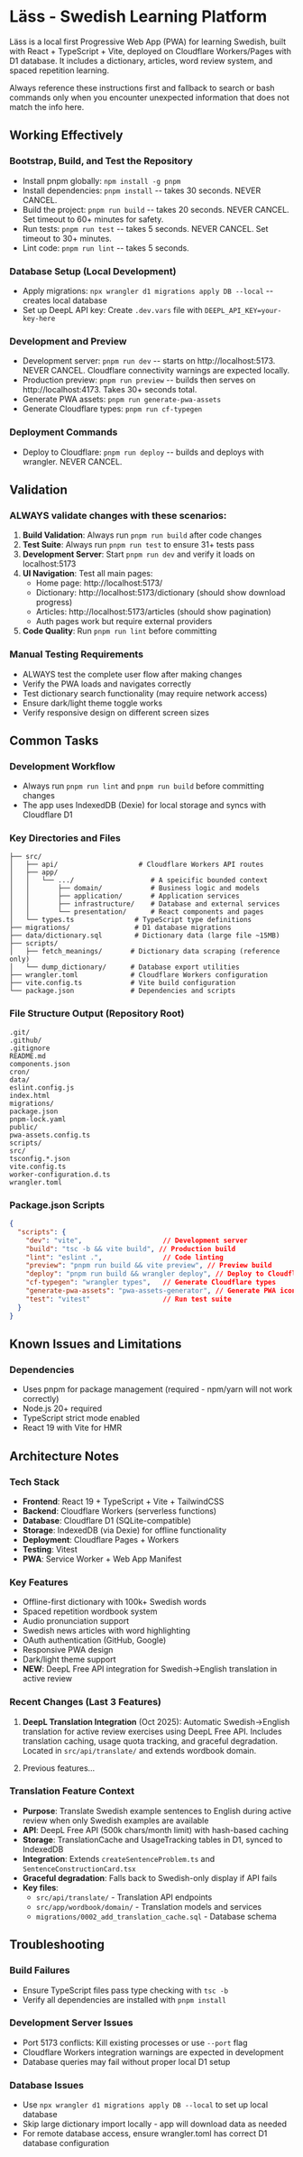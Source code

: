 # Läss - Swedish Learning Platform

Läss is a local first Progressive Web App (PWA) for learning Swedish, built with React + TypeScript + Vite, deployed on Cloudflare Workers/Pages with D1 database. It includes a dictionary, articles, word review system, and spaced repetition learning.

Always reference these instructions first and fallback to search or bash commands only when you encounter unexpected information that does not match the info here.

## Working Effectively

### Bootstrap, Build, and Test the Repository
- Install pnpm globally: `npm install -g pnpm`
- Install dependencies: `pnpm install` -- takes 30 seconds. NEVER CANCEL.
- Build the project: `pnpm run build` -- takes 20 seconds. NEVER CANCEL. Set timeout to 60+ minutes for safety.
- Run tests: `pnpm run test` -- takes 5 seconds. NEVER CANCEL. Set timeout to 30+ minutes.
- Lint code: `pnpm run lint` -- takes 5 seconds.

### Database Setup (Local Development)
- Apply migrations: `npx wrangler d1 migrations apply DB --local` -- creates local database
- Set up DeepL API key: Create `.dev.vars` file with `DEEPL_API_KEY=your-key-here`

### Development and Preview
- Development server: `pnpm run dev` -- starts on http://localhost:5173. NEVER CANCEL. Cloudflare connectivity warnings are expected locally.
- Production preview: `pnpm run preview` -- builds then serves on http://localhost:4173. Takes 30+ seconds total.
- Generate PWA assets: `pnpm run generate-pwa-assets`
- Generate Cloudflare types: `pnpm run cf-typegen`

### Deployment Commands
- Deploy to Cloudflare: `pnpm run deploy` -- builds and deploys with wrangler. NEVER CANCEL.

## Validation

### ALWAYS validate changes with these scenarios:
1. **Build Validation**: Always run `pnpm run build` after code changes
2. **Test Suite**: Always run `pnpm run test` to ensure 31+ tests pass
3. **Development Server**: Start `pnpm run dev` and verify it loads on localhost:5173
4. **UI Navigation**: Test all main pages:
   - Home page: http://localhost:5173/
   - Dictionary: http://localhost:5173/dictionary (should show download progress)
   - Articles: http://localhost:5173/articles (should show pagination)
   - Auth pages work but require external providers
5. **Code Quality**: Run `pnpm run lint` before committing

### Manual Testing Requirements
- ALWAYS test the complete user flow after making changes
- Verify the PWA loads and navigates correctly
- Test dictionary search functionality (may require network access)
- Ensure dark/light theme toggle works
- Verify responsive design on different screen sizes

## Common Tasks

### Development Workflow
- Always run `pnpm run lint` and `pnpm run build` before committing changes
- The app uses IndexedDB (Dexie) for local storage and syncs with Cloudflare D1

### Key Directories and Files

```
├── src/
│   ├── api/                    # Cloudflare Workers API routes
│   ├── app/
│   │   └── .../                   # A speicific bounded context
│   │       ├── domain/            # Business logic and models
│   │       ├── application/       # Application services
│   │       ├── infrastructure/    # Database and external services
│   │       └── presentation/      # React components and pages
│   └── types.ts               # TypeScript type definitions
├── migrations/                # D1 database migrations
├── data/dictionary.sql        # Dictionary data (large file ~15MB)
├── scripts/
│   ├── fetch_meanings/       # Dictionary data scraping (reference only)
│   └── dump_dictionary/      # Database export utilities
├── wrangler.toml             # Cloudflare Workers configuration
├── vite.config.ts            # Vite build configuration
└── package.json              # Dependencies and scripts
```

### File Structure Output (Repository Root)
```
.git/
.github/
.gitignore
README.md
components.json
cron/
data/
eslint.config.js
index.html
migrations/
package.json
pnpm-lock.yaml
public/
pwa-assets.config.ts
scripts/
src/
tsconfig.*.json
vite.config.ts
worker-configuration.d.ts
wrangler.toml
```

### Package.json Scripts
```json
{
  "scripts": {
    "dev": "vite",                    // Development server
    "build": "tsc -b && vite build", // Production build
    "lint": "eslint .",               // Code linting
    "preview": "pnpm run build && vite preview", // Preview build
    "deploy": "pnpm run build && wrangler deploy", // Deploy to Cloudflare
    "cf-typegen": "wrangler types",   // Generate Cloudflare types
    "generate-pwa-assets": "pwa-assets-generator", // Generate PWA icons
    "test": "vitest"                  // Run test suite
  }
}
```

## Known Issues and Limitations

### Dependencies
- Uses pnpm for package management (required - npm/yarn will not work correctly)
- Node.js 20+ required
- TypeScript strict mode enabled
- React 19 with Vite for HMR

## Architecture Notes

### Tech Stack
- **Frontend**: React 19 + TypeScript + Vite + TailwindCSS
- **Backend**: Cloudflare Workers (serverless functions)
- **Database**: Cloudflare D1 (SQLite-compatible)
- **Storage**: IndexedDB (via Dexie) for offline functionality
- **Deployment**: Cloudflare Pages + Workers
- **Testing**: Vitest
- **PWA**: Service Worker + Web App Manifest

### Key Features
- Offline-first dictionary with 100k+ Swedish words
- Spaced repetition wordbook system
- Audio pronunciation support
- Swedish news articles with word highlighting
- OAuth authentication (GitHub, Google)
- Responsive PWA design
- Dark/light theme support
- **NEW**: DeepL Free API integration for Swedish→English translation in active review

### Recent Changes (Last 3 Features)
1. **DeepL Translation Integration** (Oct 2025): Automatic Swedish→English translation for active review exercises using DeepL Free API. Includes translation caching, usage quota tracking, and graceful degradation. Located in `src/api/translate/` and extends wordbook domain.

2. Previous features...

### Translation Feature Context
- **Purpose**: Translate Swedish example sentences to English during active review when only Swedish examples are available
- **API**: DeepL Free API (500k chars/month limit) with hash-based caching
- **Storage**: TranslationCache and UsageTracking tables in D1, synced to IndexedDB
- **Integration**: Extends `createSentenceProblem.ts` and `SentenceConstructionCard.tsx`
- **Graceful degradation**: Falls back to Swedish-only display if API fails
- **Key files**: 
  - `src/api/translate/` - Translation API endpoints
  - `src/app/wordbook/domain/` - Translation models and services
  - `migrations/0002_add_translation_cache.sql` - Database schema

## Troubleshooting

### Build Failures
- Ensure TypeScript files pass type checking with `tsc -b`
- Verify all dependencies are installed with `pnpm install`

### Development Server Issues
- Port 5173 conflicts: Kill existing processes or use `--port` flag
- Cloudflare Workers integration warnings are expected in development
- Database queries may fail without proper local D1 setup

### Database Issues
- Use `npx wrangler d1 migrations apply DB --local` to set up local database
- Skip large dictionary import locally - app will download data as needed
- For remote database access, ensure wrangler.toml has correct D1 database configuration
